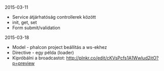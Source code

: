 2015-03-11
- Service átjárhatóság controllerek között
- init, get, set
- Form submit/validation

2015-03-18
- Model - phalcon project beállítás a ws-ekhez
- Directive - egy példa (loader)
- Kipróbálni a broadcastot: http://plnkr.co/edit/cKVsPcfs1A1Wwlud2jtO?p=preview
